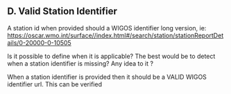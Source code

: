 ## D.	Valid Station Identifier
A station id when provided should a WIGOS identifier long version, ie: https://oscar.wmo.int/surface//index.html#/search/station/stationReportDetails/0-20000-0-10505

Is it possible to define when it is applicable? The best would be to detect when a station identifier is missing? Any idea to it ?

When a station identifier is provided then it should be a VALID WIGOS identifier url. This can be verified
